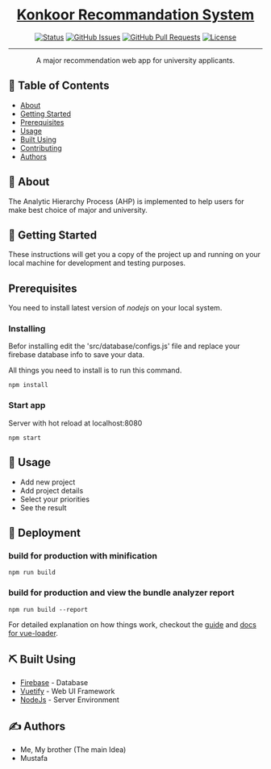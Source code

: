 <p align="center">
  <a href="" rel="noopener">
 
</p>

<h1 align="center">Konkoor Recommandation System</h1>

<div align="center">

[![Status](https://img.shields.io/badge/status-active-success.svg)]()
[![GitHub Issues](https://img.shields.io/github/issues/kylelobo/The-Documentation-Compendium.svg)](https://github.com/kylelobo/The-Documentation-Compendium/issues)
[![GitHub Pull Requests](https://img.shields.io/github/issues-pr/kylelobo/The-Documentation-Compendium.svg)](https://github.com/kylelobo/The-Documentation-Compendium/pulls)
[![License](https://img.shields.io/badge/license-MIT-blue.svg)](/LICENSE)

</div>

---

<p align="center"> A major recommendation web app for university applicants.
    <br> 
</p>

## 📝 Table of Contents

- [About](#about)
- [Getting Started](#getting_started)
- [Prerequisites](#deployment)
- [Usage](#usage)
- [Built Using](#built_using)
- [Contributing](../CONTRIBUTING.md)
- [Authors](#authors)


## 🧐 About <a name = "about"></a>
The Analytic Hierarchy Process (AHP) is implemented to help users for make best choice of 
major and university.



## 🏁 Getting Started <a name = "getting_started"></a>

These instructions will get you a copy of the project up and running on your local machine for development and testing purposes. 

## Prerequisites

You need to install latest version of *nodejs* on your local system.

### Installing
Befor installing edit the 'src/database/configs.js' file and replace your firebase database info to save your data.

All things you need to install is to run this command.


```
npm install
```
### Start app
Server with hot reload at localhost:8080
```
npm start 
```

## 🎈 Usage <a name="usage"></a>

- Add new project
- Add project details
- Select your priorities
- See the result

## 🚀 Deployment <a name = "deployment"></a>

### build for production with minification
```
npm run build
```

### build for production and view the bundle analyzer report
```
npm run build --report
```

For detailed explanation on how things work, checkout the [guide](http://vuejs-templates.github.io/webpack/) and [docs for vue-loader](http://vuejs.github.io/vue-loader).


## ⛏️ Built Using <a name = "built_using"></a>

- [Firebase](https://firebase.google.com/)  - Database
- [Vuetify](https://vuetifyjs.com/) - Web UI Framework
- [NodeJs](https://nodejs.org/en/) - Server Environment

## ✍️ Authors <a name = "authors"></a>

- Me,  My brother (The main Idea)
- Mustafa
